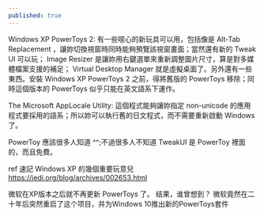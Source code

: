 ```yaml
---
published: true
---
```

Windows XP PowerToys 2: 有一些噁心的新玩具可以用，包括像是 Alt-Tab Replacement ，讓妳切換視窗時同時能夠預覽該視窗畫面；當然還有新的 Tweak UI 可以玩； Image Resizer 是讓妳用右鍵選單來重新調整圖片尺寸，算是對多媒體檔案支援的補足； Virtual Desktop Manager 就是虛擬桌面了。另外還有一些東西。安裝 Windows XP PowerToys 2 之前，得將舊版的 PowerToys 移除；同時這個版本的 PowerToys 似乎只能在英文語系下運作。

The Microsoft AppLocale Utility: 這個程式能夠讓妳指定 non-unicode 的應用程式要採用的語系；所以妳可以執行舊的日文程式，而不需要重新啟動 Windows 了。

PowerToy 應該很多人知道 ^^;不過很多人不知道 TweakUI 是 PowerToy 裡面的，而且免費。

ref
速記 Windows XP 的幾個重要玩意兒
https://jedi.org/blog/archives/002653.html

微软在XP版本之后就不再更新 PowerToys 了。
结果，谁曾想到？
微软竟然在二十年后突然重启了这个项目，并为Windows 10推出新的PowerToys套件
